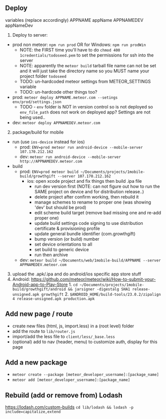 ## Deploy

variables (replace accordingly)
APPNAME appName
APPNAMEDEV appNameDev

1. Deploy to server:
  - prod non meteor: `npm run prod` OR for Windows: `npm run prodWin`
    - NOTE: the FIRST time you'll have to do `chmod 400 1credentials/todoseed.pem` to set the permissions for ssh into the server
    - NOTE: apparently the `meteor build` tarball file name can not be set and it will just take the directory name so you MUST name your project folder `todoseed`
    - TODO: un-hardcoded meteor settings from METEOR_SETTINGS variable
    - TODO: un-hardcode other things too?
  - prod: `meteor deploy APPNAME.meteor.com --setings env/prod/settings.json`
    - TODO - `env` folder is NOT in version control so is not deployed so
     `env_file_path` does not work on deployed app? Settings are not being used..
  - dev: `meteor deploy APPNAMEDEV.meteor.com`
2.  package/build for mobile
  - run (use `ios-device` instead for ios)
    - prod: `ENV=prod meteor run android-device --mobile-server 107.170.212.162`
    - dev: `meteor run android-device --mobile-server http://APPNAMEDEV.meteor.com`
  - build
    - prod: `ENV=prod meteor build ~/Documents/projects/1mobile-build/growthgift --server 107.170.212.162`
      - ios: open xcode project and fix things then build .ipa file
        - run dev version first (NOTE: can not figure out how to run the SAME project on device and for distribution release..)
        - delete project after confirm working, then rebuild it
        - manage schemes to rename to proper one (was showing 'dev' but should be prod)
        - edit scheme build target (remove bad missing one and re-add proper one)
        - update build settings code signing to use distribution certificate & provisioning profile
        - update general bundle identifier (com.growthgift)
        - bump version (or build) number
        - set device orientations to all
        - set build to generic device
        - run then archive
    - dev: `meteor build ~/Documents/web/1mobile-build/APPNAME --server APPNAMEDEV.meteor.com`
3. upload the .apk/.ipa and do android/ios specific app store stuff
  1. Android: https://github.com/meteor/meteor/wiki/How-to-submit-your-Android-app-to-Play-Store
    1. `cd ~/Documents/projects/1mobile-build/growthgift/android && jarsigner -digestalg SHA1 release-unsigned.apk growthgift`
    2. `$ANDROID_HOME/build-tools/23.0.2/zipalign 4 release-unsigned.apk production.apk`

## Add new page / route
- create new files (html, js, import.less) in a (root level) folder
- add the route to `lib/router.js`
- import/add the less file to `client/less/_base.less`
- (optional) add to nav (header, menu) to customize auth, display for this page

## Add a new package
- `meteor create --package [meteor_developer_username]:[package_name]`
- `meteor add [meteor_developer_username]:[package_name]`


## Rebuild (add or remove from) Lodash

https://lodash.com/custom-builds
`cd lib/lodash && lodash -p include=capitalize,extend`